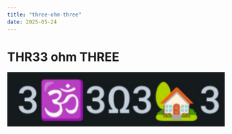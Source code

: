 ```yaml
---
title: "three-ohm-three"
date: 2025-05-24
---
```

# THR33 ohm THREE
![3om3ohm3home3-image!](/3ohm3_univ.drawio.svg)
